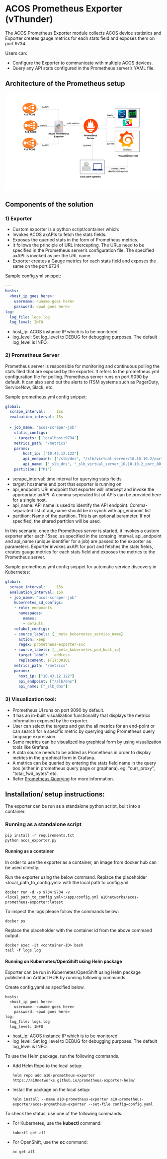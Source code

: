 # ACOS Prometheus Exporter (vThunder)

The ACOS Prometheus Exporter module collects ACOS device statistics and Exporter creates gauge metrics for each stats field and exposes them on port 9734.

Users can:

- Configure the Exporter to communicate with multiple ACOS devices.
- Query any API stats configured in the Prometheus server’s YAML file.

## Architecture of the Prometheus setup

![picture](docs/img/prometheus.png)

## Components of the solution

### 1) Exporter

- Custom exporter is a python script/container which:
- Invokes ACOS axAPIs to fetch the stats fields.
- Exposes the queried stats in the form of Prometheus metrics.
- It follows the principle of URL intercepting. The URLs need to be specified in the Prometheus server’s configuration file. The specified axAPI is invoked as per the URL name.
- Exporter creates a Gauge metrics for each stats field and exposes the same on the port 9734

Sample config.yml snippet:

```yaml
---
hosts:
  <host_ip goes here>:
    username: <uname goes here>
    password: <pwd goes here>
log:
  log_file: logs.log
  log_level: INFO
```

- host_ip: ACOS instance IP which is to be monitored
- log_level: Set log_level to DEBUG for debugging purposes. The default log_level is INFO.

### 2) Prometheus Server

Prometheus server is responsible for monitoring and continuous polling the stats filed that are exposed by the exporter.
It refers to the prometheus.yml configuration file for polling.
Prometheus server runs on port 9090 by default.
It can also send out the alerts to ITSM systems such as PagerDuty, ServiceNow, Slack, etc.

Sample prometheus.yml config snippet:

```yaml
global:
  scrape_interval:     15s
  evaluation_interval: 15s
 
  - job_name: 'acos-scraper-job'
    static_configs:
    - targets: ['localhost:9734']
    metrics_path: '/metrics'    
    params:
        host_ip: ["10.43.12.122"]
        api_endpoint: ["/slb/dns", "/slb/virtual-server/10.10.10.2/port/80+tcp", "/slb/fix"]
        api_name: ["_slb_dns", "_slb_virtual_server_10.10.10.2_port_80_tcp", "_slb_fix"]
	partition: ["P1"]
```

- scrape_interval: time interval for querying stats fields
- target: hostname and port that exporter is running on
- api_endpoint: URI endpoint that exporter will intercept and invoke the appropriate axAPI. A comma seperated list of APIs can be provided here for a single host.
- api_name: API name is used to identify the API endpoint. Comma-separated list of api_name should be in synch with api_endpoint list
- partition: Name of the partition. This is an optional parameter. If not specified, the shared partition will be used.

In this scenario, once the Prometheus server is started, it invokes a custom exporter after each 15sec, as specified in the scraping interval.
api_endpoint and api_name (unique identifier for a job) are passed to the exporter as parameters.
Exporter invokes axAPI for port and fetches the stats fields, creates gauge metrics for each stats field and exposes the metrics to the Prometheus server.

Sample prometheus.yml config snippet for automatic service discovery in Kubernetes:

```yml
global:
  scrape_interval:     15s
  evaluation_interval: 15s
  - job_name: 'acos-scraper-job'
    kubernetes_sd_configs:
    - role: endpoints
      namespaces:
        names:
        - default
    relabel_configs:
    - source_labels: [__meta_kubernetes_service_name]
      action: keep
      regex: prometheus-exporter-svc
    - source_labels: [__meta_kubernetes_pod_host_ip]
      target_label: __address__
      replacement: ${1}:30101
    metrics_path: '/metrics'
    params:
      host_ip: ["10.43.12.122"]
      api_endpoint: ["/slb/dns"]
      api_name: ["_slb_dns"]
```

### 3) Visualization tool:

- Prometheus UI runs on port 9090 by default.
 - It has an in-built visualization functionality that displays the metrics information exposed by the exporter.
- User can select the targets and get the all metrics for an end-point or can search for a specific metric by querying using Prometheus query language expression.
- Same metrics can be visualized ina graphical form by using visualization tools like Grafana.
- A data source needs to be added as Prometheus in order to display metrics in the graphical form in Grafana.
- A metrics can be queried by entering the stats field name in the query box (either in prometheus query page or graphana). eg: "curr_proxy", "total_fwd_bytes" etc.
- Refer [Prometheus Querying](https://prometheus.io/docs/prometheus/latest/querying/basics/) for more information.

## Installation/ setup instructions:

The exporter can be run as a standalone python script, built into a container. 

### Running as a standalone script 
```
pip install -r requirements.txt
python acos_exporter.py
```

#### Running as a container

In order to use the exporter as a container, an image from docker hub can be used directly.

Run the exporter using the below command. Replace the placeholder <local_path_to_config.yml> with the local path to config.yml

 ```
docker run -d -p 9734:9734 -v <local_path_to_config.yml>:/app/config.yml a10networks/acos-prometheus-exporter:latest
```

To inspect the logs please follow the commands below:

 ```
docker ps
```

Replace the placeholder <container ID> with the container id from the above command output.
 
 ```
docker exec -it <container-ID> bash
tail -f logs.log
```
#### Running on Kubernetes/OpenShift using Helm package
Exporter can be run in Kubernetes/OpenShift using Helm package published on Artifact HUB by running following commands.

Create config.yaml as specified below.

```
hosts:
  <host_ip goes here>:
    username: <uname goes here>
    password: <pwd goes here>
log:
  log_file: logs.log
  log_level: INFO
```
- host_ip: ACOS instance IP which is to be monitored
- log_level: Set log_level to DEBUG for debugging purposes. The default log_level is INFO.
 

To use the Helm package, run the following commands.

- Add Helm Repo to the local setup:
    ```
    helm repo add a10-prometheus-exporter https://a10networks.github.io/prometheus-exporter-helm/
    ```
- Install the package on the local setup:
    ```
    helm install --name a10-prometheus-exporter a10-prometheus-exporter/acos-prometheus-exporter --set-file config=config.yaml
    ```
To check the status, use one of the following commands:

- For Kubernetes, use the  **kubectl** command:
    ```
    kubectl get all
    ``` 
- For OpenShift, use the  **oc** command: 
    ```
    oc get all
    ``` 
